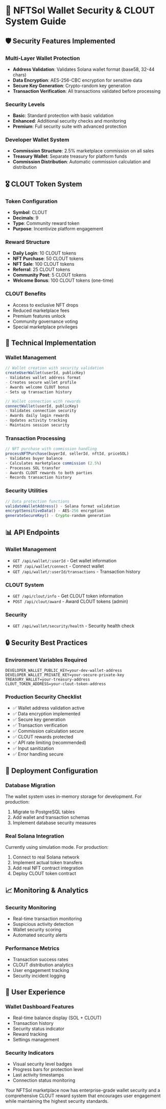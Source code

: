 # 🔐 NFTSol Wallet Security & CLOUT System Guide

## 🛡️ Security Features Implemented

### **Multi-Layer Wallet Protection**
- **Address Validation**: Validates Solana wallet format (base58, 32-44 chars)
- **Data Encryption**: AES-256-CBC encryption for sensitive data
- **Secure Key Generation**: Crypto-random key generation
- **Transaction Verification**: All transactions validated before processing

### **Security Levels**
- **Basic**: Standard protection with basic validation
- **Enhanced**: Additional security checks and monitoring
- **Premium**: Full security suite with advanced protection

### **Developer Wallet System**
- **Commission Structure**: 2.5% marketplace commission on all sales
- **Treasury Wallet**: Separate treasury for platform funds
- **Commission Distribution**: Automatic commission calculation and distribution

## 🎖️ CLOUT Token System

### **Token Configuration**
- **Symbol**: CLOUT
- **Decimals**: 9
- **Type**: Community reward token
- **Purpose**: Incentivize platform engagement

### **Reward Structure**
- **Daily Login**: 10 CLOUT tokens
- **NFT Purchase**: 50 CLOUT tokens
- **NFT Sale**: 100 CLOUT tokens
- **Referral**: 25 CLOUT tokens
- **Community Post**: 5 CLOUT tokens
- **Welcome Bonus**: 100 CLOUT tokens (one-time)

### **CLOUT Benefits**
- Access to exclusive NFT drops
- Reduced marketplace fees
- Premium features unlock
- Community governance voting
- Special marketplace privileges

## 🔧 Technical Implementation

### **Wallet Management**
```typescript
// Wallet creation with security validation
createUserWallet(userId, publicKey)
- Validates wallet address format
- Creates secure wallet profile
- Awards welcome CLOUT bonus
- Sets up transaction history

// Wallet connection with rewards
connectWallet(userId, publicKey)
- Validates connection security
- Awards daily login rewards
- Updates activity tracking
- Maintains session security
```

### **Transaction Processing**
```typescript
// NFT purchase with commission handling
processNFTPurchase(buyerId, sellerId, nftId, priceSOL)
- Validates buyer balance
- Calculates marketplace commission (2.5%)
- Processes SOL transfer
- Awards CLOUT rewards to both parties
- Records transaction history
```

### **Security Utilities**
```typescript
// Data protection functions
validateWalletAddress() - Solana format validation
encryptSensitiveData() - AES-256 encryption
generateSecureKey() - Crypto-random generation
```

## 📊 API Endpoints

### **Wallet Management**
- `GET /api/wallet/:userId` - Get wallet information
- `POST /api/wallet/connect` - Connect wallet
- `GET /api/wallet/:userId/transactions` - Transaction history

### **CLOUT System**
- `GET /api/clout/info` - Get CLOUT token information
- `POST /api/clout/award` - Award CLOUT tokens (admin)

### **Security**
- `GET /api/wallet/security/health` - Security health check

## 🔒 Security Best Practices

### **Environment Variables Required**
```env
DEVELOPER_WALLET_PUBLIC_KEY=your-dev-wallet-address
DEVELOPER_WALLET_PRIVATE_KEY=your-secure-private-key
TREASURY_WALLET=your-treasury-address
CLOUT_TOKEN_ADDRESS=your-clout-token-address
```

### **Production Security Checklist**
- ✅ Wallet address validation active
- ✅ Data encryption implemented
- ✅ Secure key generation
- ✅ Transaction verification
- ✅ Commission calculation secure
- ✅ CLOUT rewards protected
- ✅ API rate limiting (recommended)
- ✅ Input sanitization
- ✅ Error handling secure

## 🚀 Deployment Configuration

### **Database Migration**
The wallet system uses in-memory storage for development. For production:
1. Migrate to PostgreSQL tables
2. Add wallet and transaction schemas
3. Implement database security measures

### **Real Solana Integration**
Currently using simulation mode. For production:
1. Connect to real Solana network
2. Implement actual token transfers
3. Add real NFT contract integration
4. Deploy CLOUT token contract

## 📈 Monitoring & Analytics

### **Security Monitoring**
- Real-time transaction monitoring
- Suspicious activity detection
- Wallet security scoring
- Automated security alerts

### **Performance Metrics**
- Transaction success rates
- CLOUT distribution analytics
- User engagement tracking
- Security incident logging

## 🎯 User Experience

### **Wallet Dashboard Features**
- Real-time balance display (SOL + CLOUT)
- Transaction history
- Security status indicator
- Reward tracking
- Settings management

### **Security Indicators**
- Visual security level badges
- Progress bars for protection level
- Last activity timestamps
- Connection status monitoring

Your NFTSol marketplace now has enterprise-grade wallet security and a comprehensive CLOUT reward system that encourages user engagement while maintaining the highest security standards.